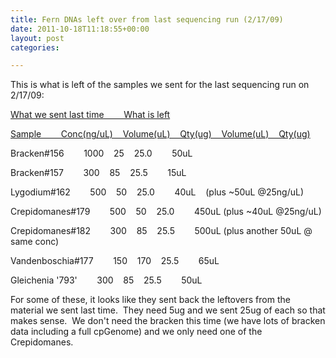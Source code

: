```yaml
---
title: Fern DNAs left over from last sequencing run (2/17/09)
date: 2011-10-18T11:18:55+00:00
layout: post
categories:

---
```

This is what is left of the samples we sent for the last sequencing run on 2/17/09:

<span style="text-decoration: underline;">What we sent last time        What is left</span>

<span style="text-decoration: underline;">Sample        Conc(ng/uL)    Volume(uL)    Qty(ug)    Volume(uL)    Qty(ug)</span>

Bracken#156        1000    25    25.0        50uL

Bracken#157        300    85    25.5        15uL

Lygodium#162        500    50    25.0        40uL    (plus ~50uL @25ng/uL)

Crepidomanes#179        500    50    25.0        450uL (plus ~40uL @25ng/uL)

Crepidomanes#182        300    85    25.5        500uL (plus another 50uL @ same conc)

Vandenboschia#177        150    170    25.5        65uL

Gleichenia '793'        300    85    25.5        50uL

For some of these, it looks like they sent back the leftovers from the material we sent last time.  They need 5ug and we sent 25ug of each so that makes sense.  We don't need the bracken this time (we have lots of bracken data including a full cpGenome) and we only need one of the Crepidomanes.
